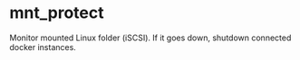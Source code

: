 # mnt_protect
Monitor mounted Linux folder (iSCSI).  If it goes down, shutdown connected docker instances.
